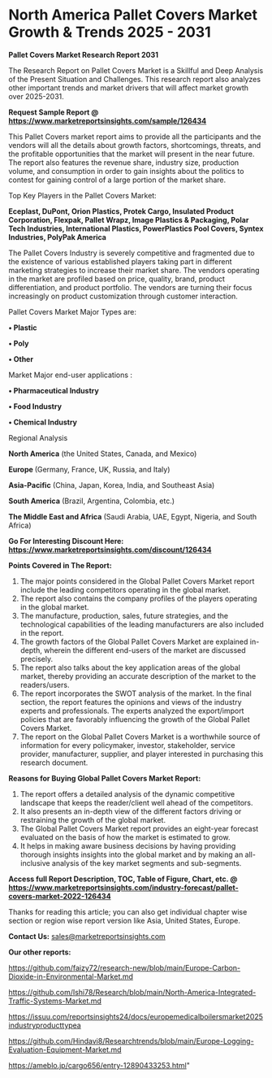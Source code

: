 # North America Pallet Covers Market Growth & Trends 2025 - 2031

<strong>Pallet Covers Market Research Report 2031</strong>

The Research Report on Pallet Covers Market is a Skillful and Deep Analysis of the Present Situation and Challenges. This research report also analyzes other important trends and market drivers that will affect market growth over 2025-2031.

<strong>Request Sample Report @ <a href=https://www.marketreportsinsights.com/sample/126434>https://www.marketreportsinsights.com/sample/126434</a></strong>

This Pallet Covers market report aims to provide all the participants and the vendors will all the details about growth factors, shortcomings, threats, and the profitable opportunities that the market will present in the near future. The report also features the revenue share, industry size, production volume, and consumption in order to gain insights about the politics to contest for gaining control of a large portion of the market share.

Top Key Players in the Pallet Covers Market:

<strong>Eceplast, DuPont, Orion Plastics, Protek Cargo, Insulated Product Corporation, Flexpak, Pallet Wrapz, Image Plastics & Packaging, Polar Tech Industries, International Plastics, PowerPlastics Pool Covers, Syntex Industries, PolyPak America</strong>

The Pallet Covers Industry is severely competitive and fragmented due to the existence of various established players taking part in different marketing strategies to increase their market share. The vendors operating in the market are profiled based on price, quality, brand, product differentiation, and product portfolio. The vendors are turning their focus increasingly on product customization through customer interaction.

Pallet Covers Market Major Types are:

<strong>• Plastic

• Poly

• Other</strong>

Market Major end-user applications :

<strong>• Pharmaceutical Industry

• Food Industry

• Chemical Industry</strong>

Regional Analysis

</u><strong><b>North America</b></strong> (the United States, Canada, and Mexico)

<strong><b>Europe </b></strong>(Germany, France, UK, Russia, and Italy)

<strong><b>Asia-Pacific</b></strong> (China, Japan, Korea, India, and Southeast Asia)

<strong><b>South America</b></strong> (Brazil, Argentina, Colombia, etc.)

<strong><b>The Middle East and Africa</b></strong> (Saudi Arabia, UAE, Egypt, Nigeria, and South Africa)

<strong>Go For Interesting Discount Here: <a href=https://www.marketreportsinsights.com/discount/126434>https://www.marketreportsinsights.com/discount/126434</a></strong>

<strong>Points Covered in The Report:</strong>
<ol>
  <li>The major points considered in the Global Pallet Covers Market report include the leading competitors operating in the global market.</li>
  <li>The report also contains the company profiles of the players operating in the global market.</li>
  <li>The manufacture, production, sales, future strategies, and the technological capabilities of the leading manufacturers are also included in the report.</li>
  <li>The growth factors of the Global Pallet Covers Market are explained in-depth, wherein the different end-users of the market are discussed precisely.</li>
  <li>The report also talks about the key application areas of the global market, thereby providing an accurate description of the market to the readers/users.</li>
  <li>The report incorporates the SWOT analysis of the market. In the final section, the report features the opinions and views of the industry experts and professionals. The experts analyzed the export/import policies that are favorably influencing the growth of the Global Pallet Covers Market.</li>
  <li>The report on the Global Pallet Covers Market is a worthwhile source of information for every policymaker, investor, stakeholder, service provider, manufacturer, supplier, and player interested in purchasing this research document.</li>
</ol>
<strong>Reasons for Buying Global Pallet Covers Market Report:</strong>

<ol>
  <li>The report offers a detailed analysis of the dynamic competitive landscape that keeps the reader/client well ahead of the competitors.</li>
  <li>It also presents an in-depth view of the different factors driving or restraining the growth of the global market.</li>
  <li>The Global Pallet Covers Market report provides an eight-year forecast evaluated on the basis of how the market is estimated to grow.</li>
  <li>It helps in making aware business decisions by having providing thorough insights insights into the global market and by making an all-inclusive analysis of the key market segments and sub-segments.</li>
</ol>
<strong>Access full Report Description, TOC, Table of Figure, Chart, etc. @ <a href=https://www.marketreportsinsights.com/industry-forecast/pallet-covers-market-2022-126434>https://www.marketreportsinsights.com/industry-forecast/pallet-covers-market-2022-126434</a></strong>


Thanks for reading this article; you can also get individual chapter wise section or region wise report version like Asia, United States, Europe.

<strong>Contact Us:</strong>
sales@marketreportsinsights.com

<strong>Our other reports:</strong>

<a href=https://github.com/faizy72/research-new/blob/main/Europe-Carbon-Dioxide-in-Environmental-Market.md>https://github.com/faizy72/research-new/blob/main/Europe-Carbon-Dioxide-in-Environmental-Market.md</a>

<a href=https://github.com/Ishi78/Research/blob/main/North-America-Integrated-Traffic-Systems-Market.md>https://github.com/Ishi78/Research/blob/main/North-America-Integrated-Traffic-Systems-Market.md</a>

<a href=https://issuu.com/reportsinsights24/docs/europemedicalboilersmarket2025industryproducttypea>https://issuu.com/reportsinsights24/docs/europemedicalboilersmarket2025industryproducttypea</a>

<a href=https://github.com/Hindavi8/Researchtrends/blob/main/Europe-Logging-Evaluation-Equipment-Market.md>https://github.com/Hindavi8/Researchtrends/blob/main/Europe-Logging-Evaluation-Equipment-Market.md</a>

<a href=https://ameblo.jp/cargo656/entry-12890433253.html>https://ameblo.jp/cargo656/entry-12890433253.html</a>"
